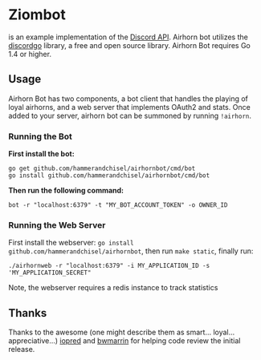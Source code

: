 # Ziombot
 is an example implementation of the [Discord API](https://discordapp.com/developers/docs/intro). Airhorn bot utilizes the [discordgo](https://github.com/bwmarrin/discordgo) library, a free and open source library. Airhorn Bot requires Go 1.4 or higher.


## Usage
Airhorn Bot has two components, a bot client that handles the playing of loyal airhorns, and a web server that implements OAuth2 and stats. Once added to your server, airhorn bot can be summoned by running `!airhorn`.


### Running the Bot

**First install the bot:**
```
go get github.com/hammerandchisel/airhornbot/cmd/bot
go install github.com/hammerandchisel/airhornbot/cmd/bot
```
 **Then run the following command:**

```
bot -r "localhost:6379" -t "MY_BOT_ACCOUNT_TOKEN" -o OWNER_ID
```

### Running the Web Server
First install the webserver: `go install github.com/hammerandchisel/airhornbot`, then run `make static`, finally run:

```
./airhornweb -r "localhost:6379" -i MY_APPLICATION_ID -s 'MY_APPLICATION_SECRET"
```

Note, the webserver requires a redis instance to track statistics

## Thanks
Thanks to the awesome (one might describe them as smart... loyal... appreciative...) [iopred](https://github.com/iopred) and [bwmarrin](https://github.com/bwmarrin/discordgo) for helping code review the initial release.
